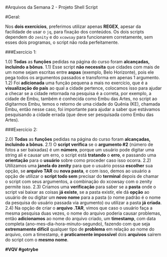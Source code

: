#Arquivos da Semana 2 - Projeto Shell Script

#Geral:

Nos **dois exercícios**, preferimos utilizar apenas **REGEX**, apesar da facilidade de usar o `jq`, para fixação dos conteúdos.
Os dois scripts dependem do `zenity` e do `xcowsay` para funcionarem corretamente, sem esses dois programas, o script não roda perfeitamente.

###Exercício 1:

1.0) **Todas** as **funções** pedidas na página do curso foram **alcançadas, incluindo a bônus**.
1.1) Esse script **não necessita** que cidades com mais de um nome sejam escritas entre **aspas** (exemplo, Belo Horizonte), pois ele pega todos os argumentos passados e transforma em apenas 1 argumento.
1.2) Foi **adicionada** uma função pequena a mais no exercício, que é a **visualização do país** ao qual a cidade pertence, colocamos isso para ajudar a checar se a cidade retornada na pesquisa é a correta, por exemplo, a cidade de Embu, também é conhecida como Embu das Artes, no script ao digitarmos Embu, temos o retorno de uma cidade do Quênia (KE), chamada Embu, então nesse caso, foi importante para ajudar a saber que estávamos pesquisando a cidade errada (que deve ser pesquisada como Embu das Artes).

###Exercício 2:

2.0) **Todas** as **funções** pedidas na página do curso foram **alcançadas, incluindo a bônus**.
2.1) O **script verifica** se o **argumento #2** (número de fotos a ser baixadas) é um **número**, porque um usuário pode digitar uma string ali e causar um erro, o script está **tratando** o **erro**, e passando uma **orientação** para o **usuário** sobre como proceder caso isso ocorra.
2.2) Utilizamos uma **janela do zenity** para que o usuário possa **escolher** sua opção, se **arquivo TAR** ou **nova pasta**, e com isso, demos ao usuário a opção de utilizar o **script todo sem** precisar do **terminal** depois de chamar o script com seus argumentos, a combinação do xcowsay com o zenity permite isso.
2.3) Criamos uma **verificação** para saber se a **pasta** onde o script vai baixar as coisas **já existe**, se a pasta existir, ele dá **opção** ao usuário de ou digitar um **novo nome** para a pasta (o nome padrão é o nome da pesquisa do usuário passada via argumento) ou utilizar a pasta **já criada**.
2.4) Na opção de criar o **arquivo .TAR**, vimos que caso o usuário faça a mesma pesquisa duas vezes, o nome do arquivo poderia causar problemas, então **adicionamos** ao nome do arquivo criado, um **timestamp**, com data completa (ano-mes-dia-hora-minuto-segundo), fazendo com que seja **extremamente difícil** qualquer tipo de **problema** em relação ao nome do arquivo, com a timestamp, é **praticamente impossível** dois **arquivos** saírem do script com o **mesmo nome**.

**#VQV #gotrybe**
